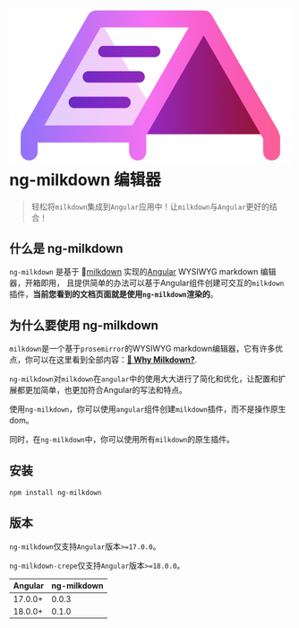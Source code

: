# ![Logo](../../../assets/milkdownLogo.png "ng-milkdown") ng-milkdown 编辑器

> 轻松将`milkdown`集成到`Angular`应用中！让`milkdown`与`Angular`更好的结合！

## 什么是 ng-milkdown

`ng-milkdown` 是基于 🍼[milkdown](https://milkdown.dev) 实现的[Angular](https://angular.dev/) WYSIWYG markdown 编辑器，开箱即用，
且提供简单的办法可以基于Angular组件创建可交互的`milkdown`插件，**当前您看到的文档页面就是使用`ng-milkdown`渲染的**。

## 为什么要使用 ng-milkdown

`milkdown`是一个基于`prosemirror`的WYSIWYG markdown编辑器，它有许多优点，你可以在这里看到全部内容：[**🔗 Why Milkdown?**](https://milkdown.dev/docs/guide/why-milkdown).

`ng-milkdown`对`milkdown`在`angular`中的使用大大进行了简化和优化，让配置和扩展都更加简单，也更加符合Angular的写法和特点。

使用`ng-milkdown`，你可以使用`angular`组件创建`milkdown`插件，而不是操作原生dom。

同时，在`ng-milkdown`中，你可以使用所有`milkdown`的原生插件。

## 安装

```bash
npm install ng-milkdown
```

## 版本

`ng-milkdown`仅支持`Angular`版本`>=17.0.0`。

`ng-milkdown-crepe`仅支持`Angular`版本`>=18.0.0`。

| Angular | ng-milkdown |
|---------|-------------|
| 17.0.0+ | 0.0.3       |
| 18.0.0+ | 0.1.0       |

